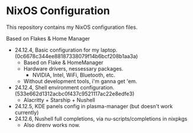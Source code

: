 # NixOS Configuration

This repository contains my NixOS configuration files.

Based on Flakes & Home Manager

- 24.12.4, Basic configuration for my laptop. (0c6678c344ee88187338079f14b6bcf208b1aa3a)
  - Based on Flake & HomeManager
  - Hardware drivers, nessessary packages.
    - NVIDIA, Intel, WiFi, Bluetooth, etc.
  - Without development tools, i'm ganna get 'em.
- 24.12.4, Shell environment configuration. (533e662d1312acbc0f437c9521117ac22e8edfe3)
  - Alacritty + Starship + Nushell
- 24.12.5, KDE panels config in plasma-manager (but doesn't work currently)
- 24.12.6, Nushell full completions, via nu-scripts/completions in nixpkgs
  - Also direnv works now. 